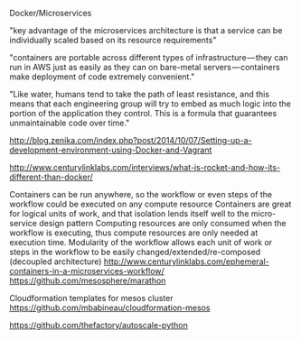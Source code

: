 Docker/Microservices

"key advantage of the microservices architecture is that a service can be individually scaled based on its resource requirements"

"containers are portable across different types of infrastructure — they can run in AWS just as easily as they can on bare-metal servers — containers make deployment of code extremely convenient."

"Like water, humans tend to take the path of least resistance, and this means that each engineering group will try to embed as much logic into the portion of the application they control. This is a formula that guarantees unmaintainable code over time."

http://blog.zenika.com/index.php?post/2014/10/07/Setting-up-a-development-environment-using-Docker-and-Vagrant

http://www.centurylinklabs.com/interviews/what-is-rocket-and-how-its-different-than-docker/

Containers can be run anywhere, so the workflow or even steps of the workflow could be executed on any compute resource
Containers are great for logical units of work, and that isolation lends itself well to the micro-service design pattern
Computing resources are only consumed when the workflow is executing, thus compute resources are only needed at execution time.
Modularity of the workflow allows each unit of work or steps in the workflow to be easily changed/extended/re-composed (decoupled architecture)
http://www.centurylinklabs.com/ephemeral-containers-in-a-microservices-workflow/
https://github.com/mesosphere/marathon

Cloudformation templates for mesos cluster
https://github.com/mbabineau/cloudformation-mesos

https://github.com/thefactory/autoscale-python